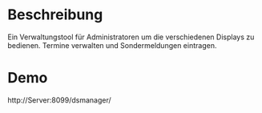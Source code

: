 # Beschreibung

Ein Verwaltungstool für Administratoren um die verschiedenen Displays zu bedienen. Termine verwalten und Sondermeldungen eintragen.

# Demo

http://Server:8099/dsmanager/
